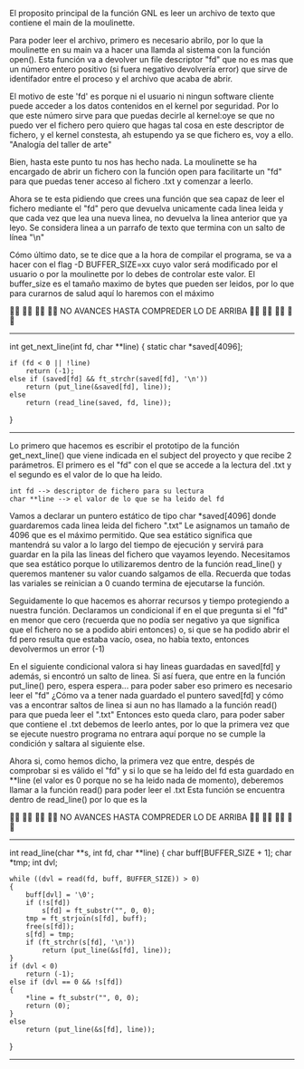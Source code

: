 El proposito principal de la función GNL es leer un archivo de texto que contiene el main de la moulinette.

Para poder leer el archivo, primero es necesario abrilo, por lo que la moulinette en su main va a hacer una llamda al sistema con la función open(). Esta función va a devolver un file descriptor "fd" que no es mas que un número entero positivo (si fuera negativo devolvería error) que sirve de identifador entre el proceso y el archivo que acaba de abrir.

El motivo de este 'fd' es porque ni el usuario ni ningun software cliente puede acceder a los datos contenidos en el kernel por seguridad. Por lo que este número sirve para que puedas decirle al kernel:oye se que no puedo ver el fichero pero quiero que hagas tal cosa en este descriptor de fichero, y el kernel constesta, ah estupendo ya se que fichero es, voy a ello. "Analogía del taller de arte"

Bien, hasta este punto tu nos has hecho nada. La moulinette se ha encargado de abrir un fichero con la función open para facilitarte un "fd" para que puedas tener acceso al fichero .txt y comenzar a leerlo.

Ahora se te esta pidiendo que crees una función que sea capaz de leer el fichero mediante el "fd" pero que devuelva unicamente cada linea leida y que cada vez que lea una nueva linea, no devuelva la linea anterior que ya leyo. Se considera linea a un parrafo de texto que termina con un salto de línea "\n"

Cómo último dato, se te dice que a la hora de compilar el programa, se va a hacer con el flag -D BUFFER_SIZE=xx cuyo valor será modificado por el usuario o por la moulinette por lo debes de controlar este valor. El buffer_size es el tamaño maximo de bytes que pueden ser leidos, por lo que para curarnos de salud aquí lo haremos con el máximo


🧪🧠 🧪🧠 🧪🧠 🧪🧠     NO AVANCES HASTA COMPREDER LO DE ARRIBA    🧪🧠 🧪🧠 🧪🧠 🧪🧠


*******************************************************
int		get_next_line(int fd, char **line)
{
	static char		*saved[4096];

	if (fd < 0 || !line)
		return (-1);
	else if (saved[fd] && ft_strchr(saved[fd], '\n'))
		return (put_line(&saved[fd], line));
	else
		return (read_line(saved, fd, line));
}
*******************************************************

Lo primero que hacemos es escribir el prototipo de la función get_next_line() que viene indicada en el subject del proyecto y que recibe 2 parámetros. El primero es el "fd" con el que se accede a la lectura del .txt y el segundo es el valor de lo que ha leido.

	int	fd --> descriptor de fichero para su lectura
	char **line --> el valor de lo que se ha leido del fd

Vamos a declarar un puntero estático de tipo char *saved[4096] donde guardaremos cada linea leida del fichero ".txt"  Le asignamos un tamaño de 4096 que es el máximo permitido.
Que sea estático significa que mantendrá su valor a lo largo del tiempo de ejecución y servirá para guardar en la pila las lineas del fichero que vayamos leyendo. Necesitamos que sea estático porque lo utilizaremos dentro de la función read_line() y queremos mantener su valor cuando salgamos de ella. Recuerda que todas las variales se reinician a 0 cuando termina de ejecutarse la función.

Seguidamente lo que hacemos es ahorrar recursos y tiempo protegiendo a nuestra función. Declaramos un condicional if en el que pregunta si el "fd" en menor que cero (recuerda que no podía ser negativo ya que significa que el fichero no se a podido abiri entonces) o, si que se ha podido abrir el fd pero resulta que estaba vacío, osea, no habia texto, entonces devolvermos un error (-1)


En el siguiente condicional valora si hay lineas guardadas en saved[fd] y además, si encontró un salto de linea. Si así fuera, que entre en la función put_line() pero, espera espera... para poder saber eso primero es necesario leer el "fd" ¿Cómo va a tener nada guardado el puntero saved[fd] y cómo vas a encontrar saltos de linea si aun no has llamado a la función read() para que pueda leer el ".txt"
Entonces esto queda claro, para poder saber que contiene el .txt debemos de leerlo antes, por lo que la primera vez que se ejecute nuestro programa no entrara aquí porque no se cumple la condición y saltara al siguiente else.

Ahora si, como hemos dicho, la primera vez que entre, despés de comprobar si es válido el "fd" y si lo que se ha leído del fd esta guardado en **line (el valor es 0 porque no se ha leido nada de momento), deberemos llamar a la función read() para poder leer el .txt
Esta función se encuentra dentro de read_line() por lo que es la


🧪🧠 🧪🧠 🧪🧠 🧪🧠     NO AVANCES HASTA COMPREDER LO DE ARRIBA    🧪🧠 🧪🧠 🧪🧠 🧪🧠


*******************************************************
int		read_line(char **s, int fd, char **line)
{
	char	buff[BUFFER_SIZE + 1];
	char	*tmp;
	int		dvl;

	while ((dvl = read(fd, buff, BUFFER_SIZE)) > 0)
	{
		buff[dvl] = '\0';
		if (!s[fd])
			s[fd] = ft_substr("", 0, 0);
		tmp = ft_strjoin(s[fd], buff);
		free(s[fd]);
		s[fd] = tmp;
		if (ft_strchr(s[fd], '\n'))
			return (put_line(&s[fd], line));
	}
	if (dvl < 0)
		return (-1);
	else if (dvl == 0 && !s[fd])
	{
		*line = ft_substr("", 0, 0);
		return (0);
	}
	else
		return (put_line(&s[fd], line));
}
*******************************************************

